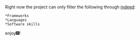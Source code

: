 Right now the project can only filter the following through [indeed](https://www.indeed.ca/):
	
	*Frameworks
	*Languages
	*Software skills	

enjoy:fireworks:!
